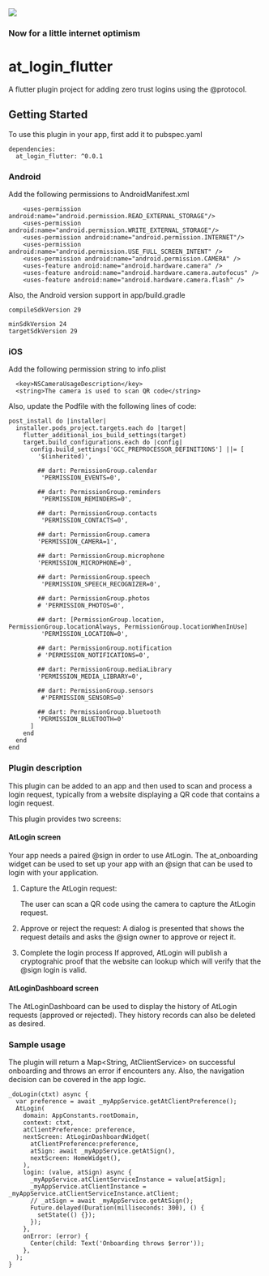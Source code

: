 <img src="https://atsign.dev/assets/img/@developersmall.png?sanitize=true">

### Now for a little internet optimism

# at_login_flutter

A flutter plugin project for adding zero trust logins using the @protocol.

## Getting Started

To use this plugin in your app, first add it to pubspec.yaml

```
dependencies:
  at_login_flutter: ^0.0.1
```

### Android
Add the following permissions to AndroidManifest.xml

```
    <uses-permission android:name="android.permission.READ_EXTERNAL_STORAGE"/>
    <uses-permission android:name="android.permission.WRITE_EXTERNAL_STORAGE"/>
    <uses-permission android:name="android.permission.INTERNET"/>
    <uses-permission android:name="android.permission.USE_FULL_SCREEN_INTENT" />
    <uses-permission android:name="android.permission.CAMERA" />
    <uses-feature android:name="android.hardware.camera" />
    <uses-feature android:name="android.hardware.camera.autofocus" />
    <uses-feature android:name="android.hardware.camera.flash" />
```

Also, the Android version support in app/build.gradle
```
compileSdkVersion 29

minSdkVersion 24
targetSdkVersion 29
```

### iOS
Add the following permission string to info.plist

```
  <key>NSCameraUsageDescription</key>
  <string>The camera is used to scan QR code</string>
```

Also, update the Podfile with the following lines of code:

```
post_install do |installer|
  installer.pods_project.targets.each do |target|
    flutter_additional_ios_build_settings(target)
    target.build_configurations.each do |config|
      config.build_settings['GCC_PREPROCESSOR_DEFINITIONS'] ||= [
        '$(inherited)',

        ## dart: PermissionGroup.calendar
         'PERMISSION_EVENTS=0',

        ## dart: PermissionGroup.reminders
         'PERMISSION_REMINDERS=0',

        ## dart: PermissionGroup.contacts
         'PERMISSION_CONTACTS=0',

        ## dart: PermissionGroup.camera
        'PERMISSION_CAMERA=1',

        ## dart: PermissionGroup.microphone
        'PERMISSION_MICROPHONE=0',

        ## dart: PermissionGroup.speech
         'PERMISSION_SPEECH_RECOGNIZER=0',

        ## dart: PermissionGroup.photos
        # 'PERMISSION_PHOTOS=0',

        ## dart: [PermissionGroup.location, PermissionGroup.locationAlways, PermissionGroup.locationWhenInUse]
         'PERMISSION_LOCATION=0',

        ## dart: PermissionGroup.notification
        # 'PERMISSION_NOTIFICATIONS=0',

        ## dart: PermissionGroup.mediaLibrary
        'PERMISSION_MEDIA_LIBRARY=0',

        ## dart: PermissionGroup.sensors
         #'PERMISSION_SENSORS=0'

        ## dart: PermissionGroup.bluetooth
        'PERMISSION_BLUETOOTH=0'
      ]
    end
  end
end
```
### Plugin description
This plugin can be added to an app and then used to scan and process a login request, typically 
from a website displaying a QR code that contains a login request.

This plugin provides two screens:

#### AtLogin screen
Your app needs a paired @sign in order to use AtLogin. The at_onboarding widget can be used to set 
up your app with an @sign that can be used to login with your application. 

1. Capture the AtLogin request:
   
   The user can scan a QR code using the camera to capture the AtLogin request.  

2. Approve or reject the request:
   A dialog is presented that shows the request details and asks the @sign owner to approve or 
   reject it.
   
3. Complete the login process
   If approved, AtLogin will publish a cryptograhic proof that the website can lookup which will 
   verify that the @sign login is valid.

#### AtLoginDashboard screen
The AtLoginDashboard can be used to display the history of AtLogin requests (approved or rejected). 
They history records can also be deleted as desired.

### Sample usage
The plugin will return a Map<String, AtClientService> on successful onboarding and throws an 
error if encounters any. Also, the navigation decision can be covered in the app logic.

```
_doLogin(ctxt) async {
  var preference = await _myAppService.getAtClientPreference();
  AtLogin(
    domain: AppConstants.rootDomain,
    context: ctxt,
    atClientPreference: preference,
    nextScreen: AtLoginDashboardWidget(
      atClientPreference:preference,
      atSign: await _myAppService.getAtSign(),
      nextScreen: HomeWidget(),
    ),
    login: (value, atSign) async {
      _myAppService.atClientServiceInstance = value[atSign];
      _myAppService.atClientInstance = _myAppService.atClientServiceInstance.atClient;
      // _atSign = await _myAppService.getAtSign();
      Future.delayed(Duration(milliseconds: 300), () {
        setState(() {});
      });
    },
    onError: (error) {
      Center(child: Text('Onboarding throws $error'));
    },
  );
}
```
